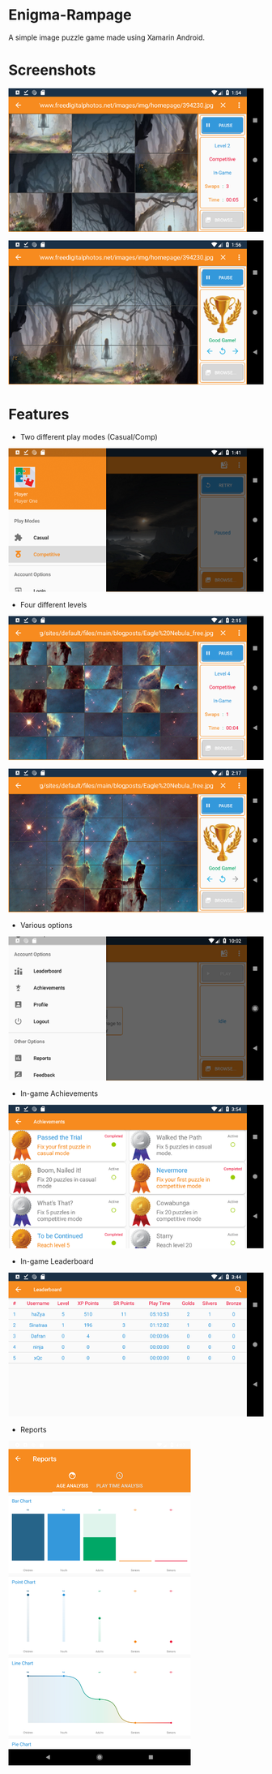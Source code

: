 # Enigma-Rampage
A simple image puzzle game made using Xamarin Android.

# Screenshots
![Puzzle](/Images/Puzzle.png?raw=true "Puzzle")

![PuzzleFixed](/Images/PuzzleFixed.png?raw=true "Puzzle Fixed")

# Features
* Two different play modes (Casual/Comp)

![PlayModes](/Images/PlayModes.png?raw=true "Play Modes")

* Four different levels

![PuzzleHard](/Images/PuzzleHard.png?raw=true "Puzzle Hard")

![PuzzleHardFixed](/Images/PuzzleHardFixed.png?raw=true "Puzzle Hard Fixed")

* Various options

![Options](/Images/Options.png?raw=true "Options")

* In-game Achievements

![Achievements](/Images/Achievements.png?raw=true "Achievements")

* In-game Leaderboard

![Leaderboard](/Images/Leaderboard.png?raw=true "Leaderboard")

* Reports

![Reports](/Images/Reports.png?raw=true "Reports")
